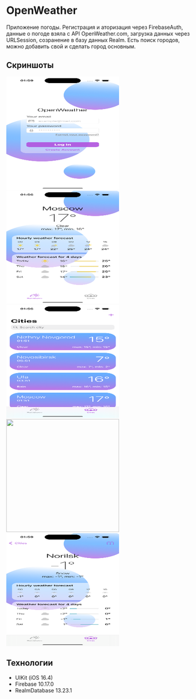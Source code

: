 # OpenWeather

Приложение погоды. Региcтрация и аторизация через FirebaseAuth, данные о погоде взяла с API OpenWeather.com, загрузка данных через URLSession, созранение в базу данных Realm. 
Есть поиск городов, можно добавить свой и сделать город основным.


## Скриншоты
<img src="/OpenWeather/Screenshots/auth.png" width="300" height="300">
<img src="/OpenWeather/Screenshots/Moscow.png" width="300" height="300">
<img src="/OpenWeather/Screenshots/cities.png" width="300" height="300">
<img src="/OpenWeather/Screenshots/add.png" width="300" height="300">
<img src="/OpenWeather/Screenshots/Norilsk.png" width="300" height="300">

## Технологии
- UIKit (iOS 16.4)
- Firebase 10.17.0
- RealmDatabase 13.23.1
